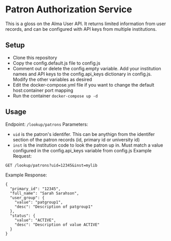 # Patron Authorization Service
This is a gloss on the Alma User API. It returns limited information from user records, and can be configured with API keys from multiple institutions.

## Setup
* Clone this repository
* Copy the config.default.js file to config.js
* Comment out or delete the config.empty variable. Add your institution names and API keys to the config.api_keys dictionary in config.js. Modify the other variables as desired
* Edit the docker-compose.yml file if you want to change the default host:container port mapping
* Run the container `docker-compose up -d`

## Usage
Endpoint: `/lookup/patrons`
Parameters:
 * `uid` is the patron's identifer. This can be anythign from the identifer section of the patron records (id, primary id or university id)
* `inst` is the institution code to look the patron up in. Must match a value configured in the config.api_keys variable from config.js
Example Request:
```
GET /lookup/patrons?uid=12345&inst=mylib
```
Example Response:
```
{
  "primary_id": "12345",
  "full_name": "Sarah Sarahson",
  "user_group": {
    "value": "patgroup1",
    "desc": "Description of patgroup1"
  },
  "status": {
    "value": "ACTIVE",
    "desc": "Description of value ACTIVE"
  }
}
```

